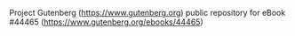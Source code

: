 Project Gutenberg (https://www.gutenberg.org) public repository for eBook #44465 (https://www.gutenberg.org/ebooks/44465)
